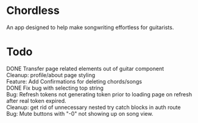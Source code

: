 # Chordless

An app designed to help make songwriting effortless for guitarists. <br />

# Todo

DONE Transfer page related elements out of guitar component <br />
Cleanup: profile/about page styling <br />
Feature: Add Confirmations for deleting chords/songs <br />
DONE Fix bug with selecting top string <br />
Bug: Refresh tokens not generating token prior to loading page on refresh after real token expired. <br />
Cleanup: get rid of unnecessary nested try catch blocks in auth route <br />
Bug: Mute buttons with "-0" not showing up on song view. <br />
